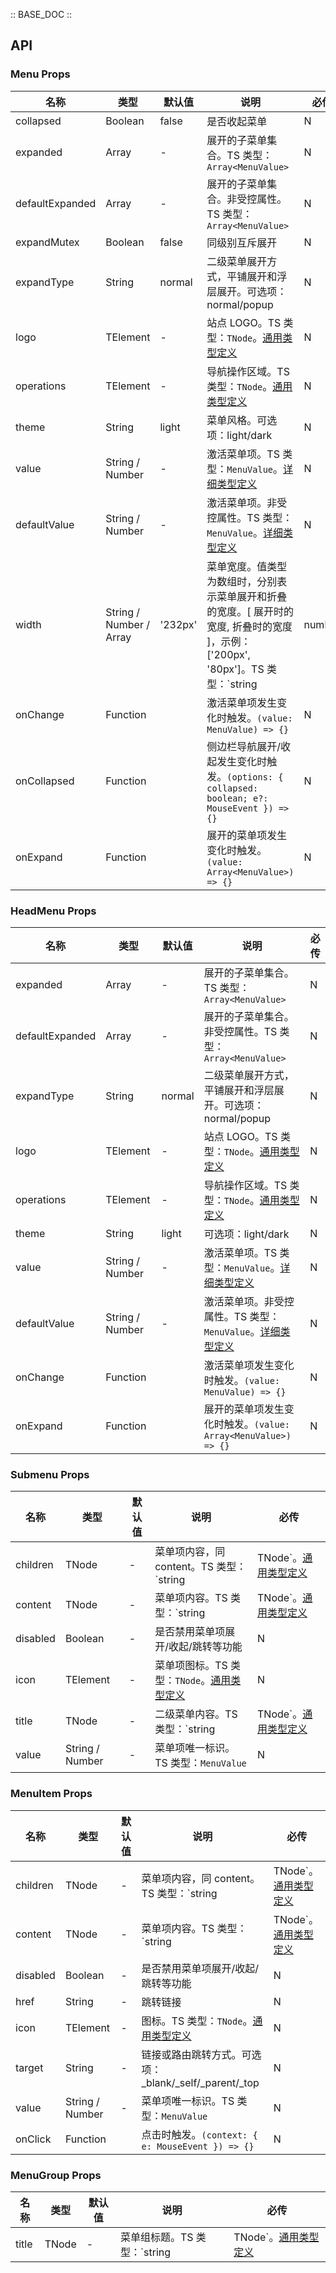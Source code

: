 :: BASE_DOC ::

## API
### Menu Props

名称 | 类型 | 默认值 | 说明 | 必传
-- | -- | -- | -- | --
collapsed | Boolean | false | 是否收起菜单 | N
expanded | Array | - | 展开的子菜单集合。TS 类型：`Array<MenuValue>` | N
defaultExpanded | Array | - | 展开的子菜单集合。非受控属性。TS 类型：`Array<MenuValue>` | N
expandMutex | Boolean | false | 同级别互斥展开 | N
expandType | String | normal | 二级菜单展开方式，平铺展开和浮层展开。可选项：normal/popup | N
logo | TElement | - | 站点 LOGO。TS 类型：`TNode`。[通用类型定义](https://github.com/Tencent/tdesign-react/blob/develop/src/common.ts) | N
operations | TElement | - | 导航操作区域。TS 类型：`TNode`。[通用类型定义](https://github.com/Tencent/tdesign-react/blob/develop/src/common.ts) | N
theme | String | light | 菜单风格。可选项：light/dark | N
value | String / Number | - | 激活菜单项。TS 类型：`MenuValue`。[详细类型定义](https://github.com/Tencent/tdesign-react/blob/develop/src/menu/type.ts) | N
defaultValue | String / Number | - | 激活菜单项。非受控属性。TS 类型：`MenuValue`。[详细类型定义](https://github.com/Tencent/tdesign-react/blob/develop/src/menu/type.ts) | N
width | String / Number / Array | '232px' | 菜单宽度。值类型为数组时，分别表示菜单展开和折叠的宽度。[ 展开时的宽度, 折叠时的宽度 ]，示例：['200px', '80px']。TS 类型：`string | number | Array<string | number>` | N
onChange | Function |  | 激活菜单项发生变化时触发。`(value: MenuValue) => {}` | N
onCollapsed | Function |  | 侧边栏导航展开/收起发生变化时触发。`(options: { collapsed: boolean; e?: MouseEvent }) => {}` | N
onExpand | Function |  | 展开的菜单项发生变化时触发。`(value: Array<MenuValue>) => {}` | N

### HeadMenu Props

名称 | 类型 | 默认值 | 说明 | 必传
-- | -- | -- | -- | --
expanded | Array | - | 展开的子菜单集合。TS 类型：`Array<MenuValue>` | N
defaultExpanded | Array | - | 展开的子菜单集合。非受控属性。TS 类型：`Array<MenuValue>` | N
expandType | String | normal | 二级菜单展开方式，平铺展开和浮层展开。可选项：normal/popup | N
logo | TElement | - | 站点 LOGO。TS 类型：`TNode`。[通用类型定义](https://github.com/Tencent/tdesign-react/blob/develop/src/common.ts) | N
operations | TElement | - | 导航操作区域。TS 类型：`TNode`。[通用类型定义](https://github.com/Tencent/tdesign-react/blob/develop/src/common.ts) | N
theme | String | light | 可选项：light/dark | N
value | String / Number | - | 激活菜单项。TS 类型：`MenuValue`。[详细类型定义](https://github.com/Tencent/tdesign-react/blob/develop/src/menu/type.ts) | N
defaultValue | String / Number | - | 激活菜单项。非受控属性。TS 类型：`MenuValue`。[详细类型定义](https://github.com/Tencent/tdesign-react/blob/develop/src/menu/type.ts) | N
onChange | Function |  | 激活菜单项发生变化时触发。`(value: MenuValue) => {}` | N
onExpand | Function |  | 展开的菜单项发生变化时触发。`(value: Array<MenuValue>) => {}` | N

### Submenu Props

名称 | 类型 | 默认值 | 说明 | 必传
-- | -- | -- | -- | --
children | TNode | - | 菜单项内容，同 content。TS 类型：`string | TNode`。[通用类型定义](https://github.com/Tencent/tdesign-react/blob/develop/src/common.ts) | N
content | TNode | - | 菜单项内容。TS 类型：`string | TNode`。[通用类型定义](https://github.com/Tencent/tdesign-react/blob/develop/src/common.ts) | N
disabled | Boolean | - | 是否禁用菜单项展开/收起/跳转等功能 | N
icon | TElement | - | 菜单项图标。TS 类型：`TNode`。[通用类型定义](https://github.com/Tencent/tdesign-react/blob/develop/src/common.ts) | N
title | TNode | - | 二级菜单内容。TS 类型：`string | TNode`。[通用类型定义](https://github.com/Tencent/tdesign-react/blob/develop/src/common.ts) | N
value | String / Number | - | 菜单项唯一标识。TS 类型：`MenuValue` | N

### MenuItem Props

名称 | 类型 | 默认值 | 说明 | 必传
-- | -- | -- | -- | --
children | TNode | - | 菜单项内容，同 content。TS 类型：`string | TNode`。[通用类型定义](https://github.com/Tencent/tdesign-react/blob/develop/src/common.ts) | N
content | TNode | - | 菜单项内容。TS 类型：`string | TNode`。[通用类型定义](https://github.com/Tencent/tdesign-react/blob/develop/src/common.ts) | N
disabled | Boolean | - | 是否禁用菜单项展开/收起/跳转等功能 | N
href | String | - | 跳转链接 | N
icon | TElement | - | 图标。TS 类型：`TNode`。[通用类型定义](https://github.com/Tencent/tdesign-react/blob/develop/src/common.ts) | N
target | String | - | 链接或路由跳转方式。可选项：_blank/_self/_parent/_top | N
value | String / Number | - | 菜单项唯一标识。TS 类型：`MenuValue` | N
onClick | Function |  | 点击时触发。`(context: { e: MouseEvent }) => {}` | N

### MenuGroup Props

名称 | 类型 | 默认值 | 说明 | 必传
-- | -- | -- | -- | --
title | TNode | - | 菜单组标题。TS 类型：`string | TNode`。[通用类型定义](https://github.com/Tencent/tdesign-react/blob/develop/src/common.ts) | N

